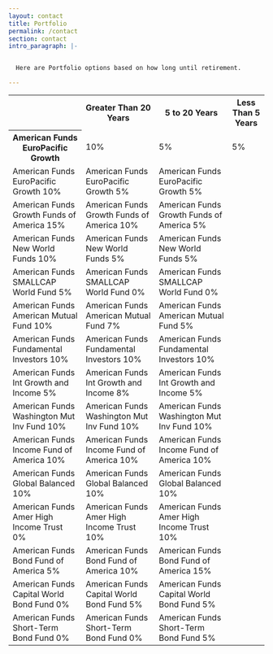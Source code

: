 ```yaml
---
layout: contact
title: Portfolio
permalink: /contact
section: contact
intro_paragraph: |-


  Here are Portfolio options based on how long until retirement.

---
```


<table>
<tr>
<td></td>
  <th scope="col">Greater Than 20 Years</th>
  <th scope="col">5 to 20 Years</th>
  <th scope="col">Less Than 5 Years</th>
</tr>

<tr>
  <th scope="row">American Funds EuroPacific Growth</th>
  <td>10%</td>
  <td>5%</td>
  <td>5%</td>
</tr>

<tr>
  <td> American Funds EuroPacific Growth 10% </td>
  <td> American Funds EuroPacific Growth 5% </td>
  <td> American Funds EuroPacific Growth 5% </td>
</tr>

<tr>
  <td> American Funds Growth Funds of America 15%</td>
  <td> American Funds Growth Funds of America 10% </td>
  <td> American Funds Growth Funds of America 5% </td>
</tr>

<tr>
  <td> American Funds New World Funds 10%</td>
  <td> American Funds New World Funds 5% </td>
  <td> American Funds New World Funds 5% </td>
</tr>

<tr>
  <td> American Funds SMALLCAP World Fund 5% </td>
  <td> American Funds SMALLCAP World Fund 0% </td>
  <td> American Funds SMALLCAP World Fund 0%</td>
</tr>

<tr>
  <td> American Funds American Mutual Fund 10% </td>
  <td> American Funds American Mutual Fund 7% </td>
  <td> American Funds American Mutual Fund 5% </td>
</tr>

<tr>
  <td> American Funds Fundamental Investors 10% </td>
  <td> American Funds Fundamental Investors 10% </td>
  <td> American Funds Fundamental Investors 10% </td>
</tr>

<tr>
  <td> American Funds Int Growth and Income 5% </td>
  <td> American Funds Int Growth and Income 8% </td>
  <td> American Funds Int Growth and Income 5% </td>
</tr>

<tr>
  <td> American Funds Washington Mut Inv Fund 10% </td>
  <td> American Funds Washington Mut Inv Fund 10% </td>
  <td> American Funds Washington Mut Inv Fund 10% </td>
</tr>

<tr>
  <td> American Funds Income Fund of America 10% </td>
  <td> American Funds Income Fund of America 10% </td>
  <td> American Funds Income Fund of America 10% </td>
</tr>

<tr>
  <td> American Funds Global Balanced 10% </td>
  <td> American Funds Global Balanced 10% </td>
  <td> American Funds Global Balanced 10% </td>
</tr>

<tr>
  <td> American Funds Amer High Income Trust 0% </td>
  <td> American Funds Amer High Income Trust 10% </td>
  <td> American Funds Amer High Income Trust 10% </td>
</tr>

<tr>
  <td> American Funds Bond Fund of America 5% </td>
  <td> American Funds Bond Fund of America 10% </td>
  <td> American Funds Bond Fund of America 15% </td>
</tr>

<tr>
  <td> American Funds Capital World Bond Fund 0% </td>
  <td> American Funds Capital World Bond Fund 5% </td>
  <td> American Funds Capital World Bond Fund 5% </td>
</tr>

<tr>
  <td> American Funds Short-Term Bond Fund 0% </td>
  <td> American Funds Short-Term Bond Fund 0%  </td>
  <td> American Funds Short-Term Bond Fund 5%  </td>
</tr>

</table>

